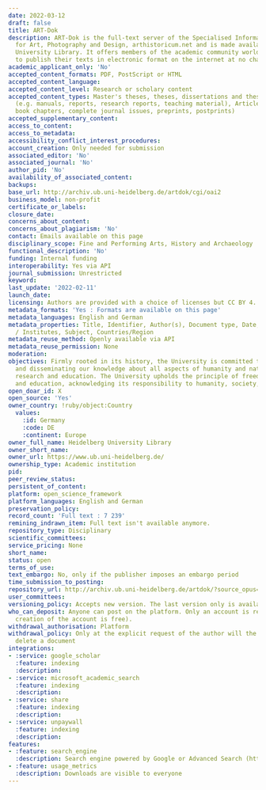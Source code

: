```yaml
---
date: 2022-03-12
draft: false
title: ART-Dok
description: ART-Dok is the full-text server of the Specialised Information Service
  for Art, Photography and Design, arthistoricum.net and is made available by Heidelberg
  University Library. It offers members of the academic community worldwide the opportunity
  to publish their texts in electronic format on the internet at no charge.
academic_applicant_only: 'No'
accepted_content_formats: PDF, PostScript or HTML
accepted_content_language:
accepted_content_level: Research or scholary content
accepted_content_types: Master's theses, theses, dissertations and theses, Grey literature
  (e.g. manuals, reports, research reports, teaching material), Articles, books, festschrifts,
  book chapters, complete journal issues, preprints, postprints)
accepted_supplementary_content:
access_to_content:
access_to_metadata:
accessibility_conflict_interest_procedures:
account_creation: Only needed for submission
associated_editor: 'No'
associated_journal: 'No'
author_pid: 'No'
availability_of_associated_content:
backups:
base_url: http://archiv.ub.uni-heidelberg.de/artdok/cgi/oai2
business_model: non-profit
certificate_or_labels:
closure_date:
concerns_about_content:
concerns_about_plagiarism: 'No'
contact: Emails available on this page
disciplinary_scope: Fine and Performing Arts, History and Archaeology
functional_description: 'No'
funding: Internal funding
interoperability: Yes via API
journal_submission: Unrestricted
keyword:
last_update: '2022-02-11'
launch_date:
licensing: Authors are provided with a choice of licenses but CC BY 4. is preferred
metadata_formats: 'Yes : Formats are available on this page'
metadata_languages: English and German
metadata_properties: Title, Identifier, Author(s), Document type, Date, Version, Faculties
  / Institutes, Subject, Countries/Region
metadata_reuse_method: Openly available via API
metadata_reuse_permission: None
moderation:
objectives: Firmly rooted in its history, the University is committed to expanding
  and disseminating our knowledge about all aspects of humanity and nature through
  research and education. The University upholds the principle of freedom of research
  and education, acknowledging its responsibility to humanity, society, and nature.
open_doar_id: X
open_source: 'Yes'
owner_country: !ruby/object:Country
  values:
    :id: Germany
    :code: DE
    :continent: Europe
owner_full_name: Heidelberg University Library
owner_short_name:
owner_url: https://www.ub.uni-heidelberg.de/
ownership_type: Academic institution
pid:
peer_review_status:
persistent_of_content:
platform: open_science_framework
platform_languages: English and German
preservation_policy:
record_count: 'Full text : 7 239'
remining_indrawn_item: Full text isn't available anymore.
repository_type: Disciplinary
scientific_committees:
service_pricing: None
short_name:
status: open
terms_of_use:
text_embargo: No, only if the publisher imposes an embargo period
time_submission_to_posting:
repository_url: http://archiv.ub.uni-heidelberg.de/artdok/?source_opus=&la=en
user_committees:
versioning_policy: Accepts new version. The last version only is available for readers
who_can_deposit: Anyone can post on the platform. Only an account is required ( The
  creation of the account is free).
withdrawal_authorisation: Platform
withdrawal_policy: Only at the explicit request of the author will the staff of ART-Dok
  delete a document
integrations:
- :service: google_scholar
  :feature: indexing
  :description:
- :service: microsoft_academic_search
  :feature: indexing
  :description:
- :service: share
  :feature: indexing
  :description:
- :service: unpaywall
  :feature: indexing
  :description:
features:
- :feature: search_engine
  :description: Search engine powered by Google or Advanced Search (http://archiv.ub.uni-heidelberg.de/artdok/cgi/search/advanced)
- :feature: usage_metrics
  :description: Downloads are visible to everyone
---
```




